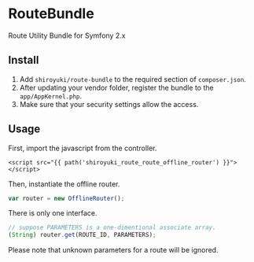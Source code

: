 RouteBundle
===========

Route Utility Bundle for Symfony 2.x

Install
-------

1. Add `shiroyuki/route-bundle` to the required section of `composer.json`.
2. After updating your vendor folder, register the bundle to the `app/AppKernel.php`.
3. Make sure that your security settings allow the access.

Usage
-----

First, import the javascript from the controller.

``` django
<script src="{{ path('shiroyuki_route_route_offline_router') }}"></script>
```

Then, instantiate the offline router.

``` javascript
var router = new OfflineRouter();
```

There is only one interface.

``` javascript
// suppose PARAMETERS is a one-dimentional associate array.
(String) router.get(ROUTE_ID, PARAMETERS);
```

Please note that unknown parameters for a route will be ignored.